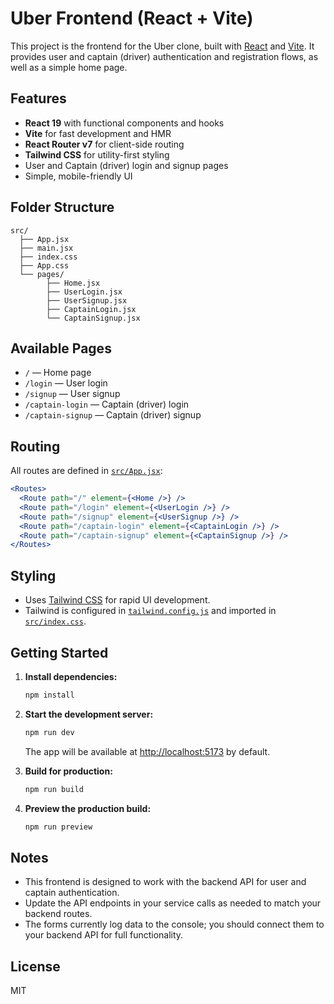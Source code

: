 # Uber Frontend (React + Vite)

This project is the frontend for the Uber clone, built with [React](https://react.dev/) and [Vite](https://vitejs.dev/). It provides user and captain (driver) authentication and registration flows, as well as a simple home page.

## Features

- **React 19** with functional components and hooks
- **Vite** for fast development and HMR
- **React Router v7** for client-side routing
- **Tailwind CSS** for utility-first styling
- User and Captain (driver) login and signup pages
- Simple, mobile-friendly UI

## Folder Structure

```
src/
  ├── App.jsx
  ├── main.jsx
  ├── index.css
  ├── App.css
  └── pages/
        ├── Home.jsx
        ├── UserLogin.jsx
        ├── UserSignup.jsx
        ├── CaptainLogin.jsx
        └── CaptainSignup.jsx
```

## Available Pages

- `/` — Home page
- `/login` — User login
- `/signup` — User signup
- `/captain-login` — Captain (driver) login
- `/captain-signup` — Captain (driver) signup

## Routing

All routes are defined in [`src/App.jsx`](src/App.jsx):

```jsx
<Routes>
  <Route path="/" element={<Home />} />
  <Route path="/login" element={<UserLogin />} />
  <Route path="/signup" element={<UserSignup />} />
  <Route path="/captain-login" element={<CaptainLogin />} />
  <Route path="/captain-signup" element={<CaptainSignup />} />
</Routes>
```

## Styling

- Uses [Tailwind CSS](https://tailwindcss.com/) for rapid UI development.
- Tailwind is configured in [`tailwind.config.js`](tailwind.config.js) and imported in [`src/index.css`](src/index.css).

## Getting Started

1. **Install dependencies:**

   ```bash
   npm install
   ```

2. **Start the development server:**

   ```bash
   npm run dev
   ```

   The app will be available at [http://localhost:5173](http://localhost:5173) by default.

3. **Build for production:**

   ```bash
   npm run build
   ```

4. **Preview the production build:**

   ```bash
   npm run preview
   ```

## Notes

- This frontend is designed to work with the backend API for user and captain authentication.
- Update the API endpoints in your service calls as needed to match your backend routes.
- The forms currently log data to the console; you should connect them to your backend API for full functionality.

## License

MIT
